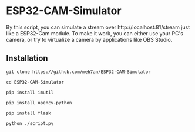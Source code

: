 # ESP32-CAM-Simulator
By this script, you can simulate a stream over http://localhost:81/stream just like a ESP32-Cam module. To make it work, you can either use your PC's camera, or try to virtualize a camera by applications like OBS Studio.

## Installation
`git clone https://github.com/meh7an/ESP32-CAM-Simulator`

`cd ESP32-CAM-Simulator`

`pip install imutil`

`pip install opencv-python`

`pip install flask`

`python ./script.py`
